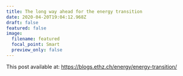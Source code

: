 ```yaml
---
title: The long way ahead for the energy transition
date: 2020-04-20T19:04:12.968Z
draft: false
featured: false
image:
  filename: featured
  focal_point: Smart
  preview_only: false
---
```

This post available at: <https://blogs.ethz.ch/energy/energy-transition/>